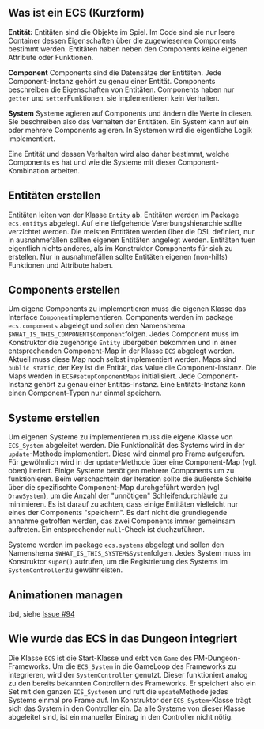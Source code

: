 ## Was ist ein ECS (Kurzform)

**Entität:**
Entitäten sind die Objekte im Spiel. Im Code sind sie nur leere Container dessen Eigenschaften über die zugewiesenen Components bestimmt werden. Entitäten haben neben den Components keine eigenen Attribute oder Funktionen.

**Component**
Components sind die Datensätze der Entitäten. Jede Component-Instanz gehört zu genau einer Entität.
Components beschreiben die Eigenschaften von Entitäten.
Components haben nur `getter` und `setter`Funktionen, sie implementieren kein Verhalten. 

**System** 
Systeme agieren auf Components und ändern die Werte in diesen. Sie beschreiben also das Verhalten der Entitäten. Ein System kann auf ein oder mehrere Components agieren. 
In Systemen wird die eigentliche Logik implementiert.

Eine Entität und dessen Verhalten wird also daher bestimmt, welche Components es hat und wie die Systeme mit dieser Component-Kombination arbeiten. 

## Entitäten erstellen
Entitäten leiten von der Klasse `Entity` ab. 
Entitäten werden im Package `ecs.entitys` abgelegt. 
Auf eine tiefgehende Vererbungshierarchie sollte verzichtet werden.
Die meisten Entitäten werden über die DSL definiert, nur in ausnahmefällen sollten eigenen Entitäten angelegt werden. 
Entitäten tuen eigentlich nichts anderes, als im Konstruktor Components für sich zu erstellen.
Nur in ausnahmefällen sollte Entitäten eigenen (non-hilfs) Funktionen und Attribute haben. 

## Components erstellen
Um eigene Components zu implementieren muss die eigenen Klasse das Interface `Component`implementieren. 
Components werden im package `ecs.components` abgelegt und sollen den Namenshema `$WHAT_IS_THIS_COMPONENT$Component`folgen. 
Jedes Component muss im Konstruktor die zugehörige `Entity` übergeben bekommen und in einer entsprechenden Component-Map in der Klasse `ECS` abgelegt werden. 
Aktuell muss diese Map noch selbst implementiert werden. Maps sind `public static`, der Key ist die Entität, das Value die Component-Instanz. Die Maps werden in `ECS#setupComponentMaps` initialisiert. 
Jede Component-Instanz gehört zu genau einer Entitäs-Instanz. Eine Entitäts-Instanz kann einen Component-Typen nur einmal speichern.  


## Systeme erstellen 
Um eigenen Systeme zu implementieren muss die eigene Klasse von `ECS_System` abgeleitet werden.
Die Funktionalität des Systems wird in der `update`-Methode implementiert. Diese wird einmal pro Frame aufgerufen. 
Für gewöhnlich wird in der `update`-Methode über eine Component-Map (vgl. oben) iteriert. Einige Systeme benötigen mehrere Components um zu funktionieren. Beim verschachteln der Iteration sollte die äußerste Schleife über die spezifischte Component-Map durchgeführt werden (vgl `DrawSystem`), um die Anzahl der "unnötigen" Schleifendurchläufe zu minimieren.
Es ist darauf zu achten, dass einige Entitäten vielleicht nur eines der Components "speichern". Es darf nicht die grundlegende annahme getroffen werden, das zwei Components immer gemeinsam auftreten. Ein entsprechender `null`-Check ist duchzuführen. 

Systeme werden im package `ecs.systems` abgelegt und sollen den Namenshema `$WHAT_IS_THIS_SYSTEM$System`folgen. 
Jedes System muss im Konstruktor `super()` aufrufen, um die Registrierung des Systems im `SystemController`zu gewährleisten. 


## Animationen managen
tbd, siehe [Issue #94](https://github.com/Programmiermethoden/Dungeon/issues/94)

## Wie wurde das ECS in das Dungeon integriert

Die Klasse `ECS` ist die Start-Klasse und erbt von `Game` des PM-Dungeon-Frameworks. 
Um die `ECS_System` in die GameLoop des Frameworks zu integrieren, wird der `SystemController` genutzt. Dieser funktioniert analog zu den bereits bekannten Controllern des Frameworks. Er speichert also ein Set mit den ganzen `ECS_System`en und ruft die `update`Methode jedes Systems einmal pro Frame auf. Im Konstruktor der `ECS_System`-Klasse trägt sich das System in den Controller ein. Da alle Systeme von dieser Klasse abgeleitet sind, ist ein manueller Eintrag in den Controller nicht nötig. 